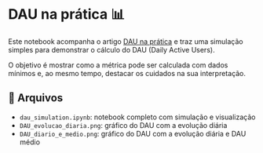 # DAU na prática 📊

Este notebook acompanha o artigo [DAU na prática](https://medium.com/the-elegant-data-hacks/dau-na-pratica-link-do-artigo) e traz uma simulação simples para demonstrar o cálculo do DAU (Daily Active Users).

O objetivo é mostrar como a métrica pode ser calculada com dados mínimos e, ao mesmo tempo, destacar os cuidados na sua interpretação.

## 📁 Arquivos

- `dau_simulation.ipynb`: notebook completo com simulação e visualização
- `DAU_evolucao_diaria.png`: gráfico do DAU com a evolução diária
- `DAU_diario_e_medio.png`: gráfico do DAU com a evolução diária e DAU médio
